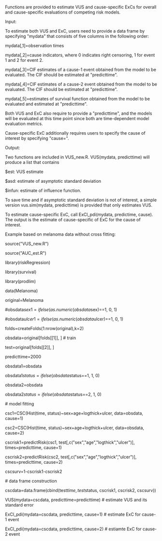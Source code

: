 Functions are provided to estimate VUS and cause-specific ExCs for overall and cause-specific evaluations of competing risk models. 

Input:

To estimate both VUS and ExC, users need to provide a data frame by specifying "mydata" that consists of five columns in the following order:

mydata[,1]=observation times

mydata[,2]=cause indicators, where 0 indicates right censoring, 1 for event 1 and 2 for event 2.

mydata[,3]=CIF estimates of a cause-1 event obtained from the model to be evaluated. The CIF should be estimated at "predicttime".

mydata[,4]=CIF estimates of a cause-2 event obtained from the model to be evaluated. The CIF should be estimated at "predicttime".

mydata[,5]=estimates of survival function obtained from the model to be evaluated and estimated at "predicttime".

Both VUS and ExC also require to provide a "predicttime", and the models will be evaluated at this time point since both are time-dependent model evaluation metrics.

Cause-specific ExC additionally requires users to specify the cause of interest by specifying "cause=".

Output:

Two functions are included in VUS_new.R. VUS(mydata, predicttime) will produce a list that contains 

$est: VUS estimate

$asd: estimate of asymptotic standard deviation

$infun: estimate of influence function.

To save time and if asymptotic standard deviation is not of interest, a simple version vus.sim(mydata, predicttime) is provided that only estimates VUS.

To estimate cause-specific ExC, call ExCl_pdi(mydata, predictime, cause). The output is the estimate of cause-specific of ExC for the cause of interest.

Example based on melanoma data without cross fitting:

source("VUS_new.R")

source("AUC_est.R")

library(riskRegression)

library(survival)

library(prodlim)

data(Melanoma)

original=Melanoma

#obsdata$sex1=ifelse(as.numeric(obsdata$sex)==1, 0, 1)

#obsdata$ulcer1=ifelse(as.numeric(obsdata$ulcer)==1, 0, 1)

folds=createFolds(1:nrow(original),k=2)

obsdata=original[folds[[1]], ] # train

test=original[folds[[2]], ]

predicttime=2000

obsdata1=obsdata

obsdata1$status=ifelse(obsdata$status==1, 1, 0)

obsdata2=obsdata

obsdata2$status=ifelse(obsdata$status==2, 1, 0)

\# model fitting

csc1=CSC(Hist(time, status)~sex+age+logthick+ulcer, data=obsdata, cause=1)

csc2=CSC(Hist(time, status)~sex+age+logthick+ulcer, data=obsdata, cause=2)

cscrisk1=predictRisk(csc1, test[,c("sex","age","logthick","ulcer")], times=predicttime, cause=1)

cscrisk2=predictRisk(csc2, test[,c("sex","age","logthick","ulcer")], times=predicttime, cause=2)

cscsurv=1-cscrisk1-cscrisk2

\# data frame construction

cscdata=data.frame(cbind(test$time, test$status, cscrisk1, cscrisk2, cscsurv))

VUS(mydata=cscdata, predicttime=predicttime) # estimate VUS and its standard error

ExCl_pdi(mydata=cscdata, predicttime, cause=1) # estimate ExC for cause-1 event

ExCl_pdi(mydata=cscdata, predicttime, cause=2) # estiamte ExC for cause-2 event
